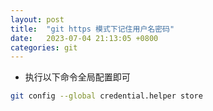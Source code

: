 ```yaml
---
layout: post
title:  "git https 模式下记住用户名密码"
date:   2023-07-04 21:13:05 +0800
categories: git
---
```


- 执行以下命令全局配置即可

```bash
git config --global credential.helper store
```